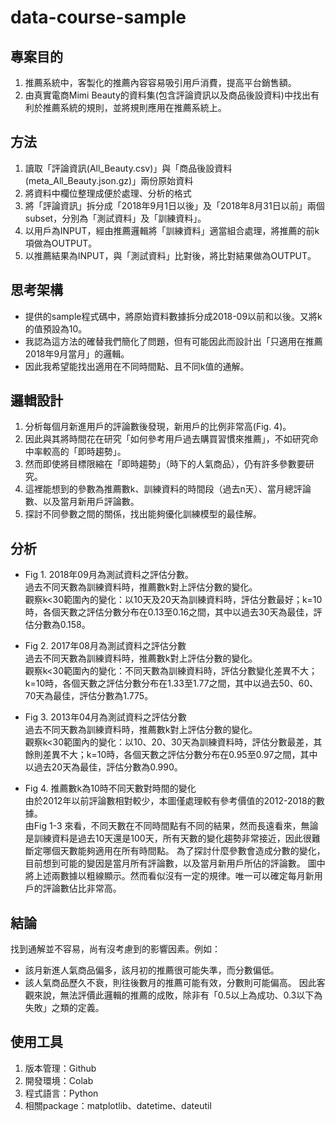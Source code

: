 # data-course-sample
## 專案目的
1. 推薦系統中，客製化的推薦內容容易吸引用戶消費，提高平台銷售額。
2. 由真實電商Mimi Beauty的資料集(包含評論資訊以及商品後設資料)中找出有利於推薦系統的規則，並將規則應用在推薦系統上。

## 方法
1. 讀取「評論資訊(All_Beauty.csv)」與「商品後設資料(meta_All_Beauty.json.gz)」兩份原始資料
2. 將資料中欄位整理成便於處理、分析的格式
3. 將「評論資訊」拆分成「2018年9月1日以後」及「2018年8月31日以前」兩個subset，分別為「測試資料」及「訓練資料」。
4. 以用戶為INPUT，經由推薦邏輯將「訓練資料」適當組合處理，將推薦的前k項做為OUTPUT。
5. 以推薦結果為INPUT，與「測試資料」比對後，將比對結果做為OUTPUT。

## 思考架構
- 提供的sample程式碼中，將原始資料數據拆分成2018-09以前和以後。又將k的值預設為10。
- 我認為這方法的確替我們簡化了問題，但有可能因此而設計出「只適用在推薦2018年9月當月」的邏輯。
- 因此我希望能找出適用在不同時間點、且不同k值的通解。

## 邏輯設計
1. 分析每個月新進用戶的評論數後發現，新用戶的比例非常高(Fig. 4)。
2. 因此與其將時間花在研究「如何參考用戶過去購買習慣來推薦」，不如研究命中率較高的「即時趨勢」。
3. 然而即使將目標限縮在「即時趨勢」（時下的人氣商品），仍有許多參數要研究。
4. 這裡能想到的參數為推薦數k、訓練資料的時間段（過去n天）、當月總評論數、以及當月新用戶評論數。
5. 探討不同參數之間的關係，找出能夠優化訓練模型的最佳解。

## 分析
- Fig 1. 2018年09月為測試資料之評估分數。</br>
過去不同天數為訓練資料時，推薦數k對上評估分數的變化。</br>
觀察k<30範圍內的變化：以10天及20天為訓練資料時，評估分數最好；k=10時，各個天數之評估分數分布在0.13至0.16之間，其中以過去30天為最佳，評估分數為0.158。

- Fig 2. 2017年08月為測試資料之評估分數</br>
過去不同天數為訓練資料時，推薦數k對上評估分數的變化。</br>
觀察k<30範圍內的變化：不同天數為訓練資料時，評估分數變化差異不大；k=10時，各個天數之評估分數分布在1.33至1.77之間，其中以過去50、60、70天為最佳，評估分數為1.775。

- Fig 3. 2013年04月為測試資料之評估分數</br>
過去不同天數為訓練資料時，推薦數k對上評估分數的變化。</br>
觀察k<30範圍內的變化：以10、20、30天為訓練資料時，評估分數最差，其餘則差異不大；k=10時，各個天數之評估分數分布在0.95至0.97之間，其中以過去20天為最佳，評估分數為0.990。

- Fig 4. 推薦數k為10時不同天數對時間的變化</br>
由於2012年以前評論數相對較少，本圖僅處理較有參考價值的2012-2018的數據。</br>
由Fig 1-3 來看，不同天數在不同時間點有不同的結果，然而長遠看來，無論是訓練資料是過去10天還是100天，所有天數的變化趨勢非常接近，因此很難斷定哪個天數能夠適用在所有時間點。
為了探討什麼參數會造成分數的變化，目前想到可能的變因是當月所有評論數，以及當月新用戶所佔的評論數。
圖中將上述兩數據以粗線顯示。然而看似沒有一定的規律。唯一可以確定每月新用戶的評論數佔比非常高。

## 結論
找到通解並不容易，尚有沒考慮到的影響因素。例如：
- 該月新進人氣商品偏多，該月初的推薦很可能失準，而分數偏低。
- 該人氣商品歷久不衰，則往後數月的推薦可能有效，分數則可能偏高。
因此客觀來說，無法評價此邏輯的推薦的成敗，除非有「0.5以上為成功、0.3以下為失敗」之類的定義。

## 使用工具
1. 版本管理：Github
2. 開發環境：Colab
3. 程式語言：Python
4. 相關package：matplotlib、datetime、dateutil
